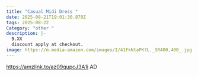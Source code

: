 ```yaml
---
title: "Casual Midi Dress "
date: 2025-08-21T19:01:30.870Z
tags: 2025-08-22
Category: "other "
description: |-
  9.XX
  discount apply at checkout.
image: https://m.media-amazon.com/images/I/41FkNtaPK7L._SR400,400_.jpg
---
```

https://amzlink.to/az09qupcJ3A1i  AD